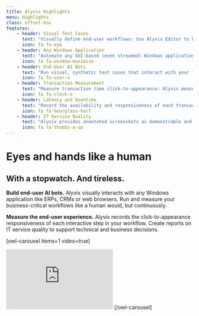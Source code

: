 ```yaml
---
title: Alyvix Highlights
menu: Highlights
class: offset-box
features:
	- header: Visual Test Cases
	  text: "Visually define end-user workflows: Use Alyvix Editor to build synthetic test cases for your applications, step by interactive step, in your GUI"
	  icon: fa fa-eye
    - header: Any Windows Application
      text: "Automate any GUI-based (even streamed) Windows application: Alyvix works by processing screen frames, it doesn't need a special API for each application"
      icon: fa fa-window-maximize
	- header: End-User AI Bots
	  text: "Run visual, synthetic test cases that interact with your favorite app: Alyvix moves the mouse and types with the keyboard just like a person does"
	  icon: fa fa-user-o
    - header: Transaction Measurement
      text: "Measure transaction time click-to-appearance: Alyvix measures how long it takes each workflow step to complete after the previous one"
      icon: fa fa-clock-o
    - header: Latency and Downtime
      text: "Record the availability and responsiveness of each transaction: With Alyvix you can monitor the performance of end-user experiences"
      icon: fa fa-hourglass-half
    - header: IT Service Quality
      text: "Alyvix provides annotated screenshots as demonstrable and indisputable proof whenever an expected workflow response times out"
      icon: fa fa-thumbs-o-up
---
```


# Eyes and hands like a human
## **With a stopwatch. And tireless.**

**Build end-user AI bots.** Alyvix visually interacts with any Windows application like ERPs, CRMs or web browsers. Run and measure your business-critical workflows like a human would, but continuously.

**Measure the end-user experience.** Alyvix records the click-to-appearance responsiveness of each interactive step in your workflow. Create reports on IT service quality to support technical and business decisions.

[owl-carousel items=1 video=true]
<iframe width="288" height="162" src="https://www.youtube.com/embed/YgKcVHH9Hp4?color=white&rel=0" frameborder="0" allow="accelerometer; autoplay; encrypted-media; gyroscope; picture-in-picture" allowfullscreen></iframe>
[/owl-carousel]
